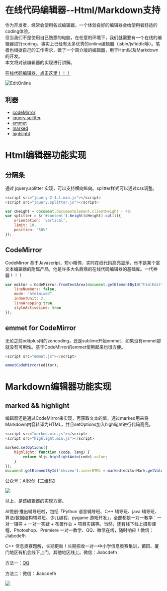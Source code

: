 # 在线代码编辑器--Html/Markdown支持

作为开发者，经常会使用各式编辑器，一个体验良好的编辑器会给使用者舒适的coding体验。  
但当我们不是使用自己熟悉的电脑，在任意的环境下，我们就需要有一个在线的编辑器进行coding。事实上已经有太多优秀的online编辑器（jsbin/jsfiddle等）。笔者也根据自己的工作需求，做了一个简介版的编辑器，用于Html以及Markdown的开发。  
本文将对该编辑器的实现进行讲解。

[在线代码编辑器，点击这里！！！](https://bornforthis.cn/html_online/)


![EditOnline](/editonline.gif)

## 利器
- [codeMirror](https://codemirror.net/)
- [jquery.splitter](https://github.com/jcubic/jquery.splitter)
- [emmet](https://github.com/emmetio/codemirror)
- [marked](https://github.com/markedjs/marked)
- [highlight](https://github.com/highlightjs/highlight.js)

# Html编辑器功能实现

## 分隔条

通过 jquery.splitter 实现，可以支持横向纵向。splitter样式可以通过css调整。
```js
<script src="jquery-2.1.1.min.js"></script>
<script src="jquery.splitter.js"></script>

var cHeight = document.documentElement.clientHeight - 40;
var splitter = $('#content').height(cHeight).split({
	orientation: 'vertical',
	limit: 10,
	position: '50%'
});
```

## CodeMirror
CodeMirror 基于Javascript，短小精悍，实时在线代码高亮显示，他不是某个富文本编辑器的附属产品，他是许多大名鼎鼎的在线代码编辑器的基础库。一代神器！！！
```js
var editor = CodeMirror.fromTextArea(document.getElementById("htmlEdit"), {
	lineNumbers: false,
	mode: "htmlmixed",
	indentUnit: 2,
	lineWrapping:true,
	styleActiveLine: true
});
```

## emmet for CodeMirror
无论之前editplus用的zencoding，还是sublime开始emmet，如果没有emmet那就没有可用性。基于CodeMirror的emmet使用起来也很方便。
```js
<script src="emmet.js"></script> 

emmetCodeMirror(editor);
```

# Markdown编辑器功能实现
## marked && highlight
编辑器还是通过CodeMirror来实现，再获取文本的值，通过marked用来将Markdown内容转译为HTML，并且setOptions加入highlight进行代码高亮。
```js
<script src="marked.min.js"></script>
<script src="highlight.min.js"></script>

marked.setOptions({
	highlight: function (code, lang) {
        return hljs.highlightAuto(code).value;
	}
});
document.getElementById('mkview').innerHTML = marked(editorMark.getValue());
```

公众号：AI悦创【二维码】

![](https://bornforthis.cn/gzh.jpg)

以上，是该编辑器的实现方案。

AI悦创·推出辅导班啦，包括「Python 语言辅导班、C++ 辅导班、java 辅导班、算法/数据结构辅导班、少儿编程、pygame 游戏开发」，全部都是一对一教学：一对一辅导 + 一对一答疑 + 布置作业 + 项目实践等。当然，还有线下线上摄影课程、Photoshop、Premiere 一对一教学、QQ、微信在线，随时响应！微信：Jiabcdefh

C++ 信息奥赛题解，长期更新！长期招收一对一中小学信息奥赛集训，莆田、厦门地区有机会线下上门，其他地区线上。微信：Jiabcdefh

方法一：[QQ](http://wpa.qq.com/msgrd?v=3&uin=1432803776&site=qq&menu=yes)

方法二：微信：Jiabcdefh

![](https://bornforthis.cn/zsxq.jpg)